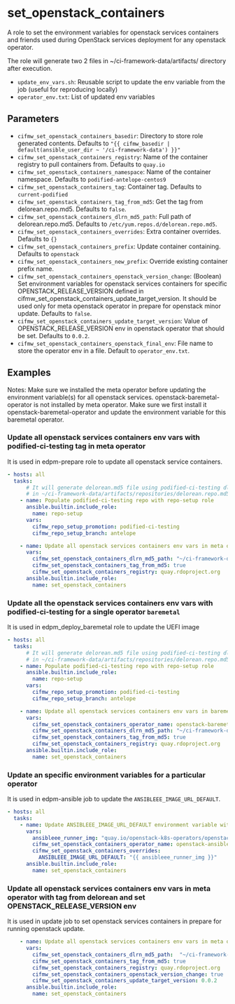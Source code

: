 # set_openstack_containers
A role to set the environment variables for openstack services containers and friends
used during OpenStack services deployment for any openstack operator.

The role will generate two 2 files in ~/ci-framework-data/artifacts/ directory after execution.
- `update_env_vars.sh`: Reusable script to update the env variable from the job (useful for reproducing locally)
- `operator_env.txt`: List of updated env variables


## Parameters
* `cifmw_set_openstack_containers_basedir`: Directory to store role generated contents. Defaults to `"{{ cifmw_basedir | default(ansible_user_dir ~ '/ci-framework-data') }}"`
* `cifmw_set_openstack_containers_registry`: Name of the container registry to pull containers from. Defaults to `quay.io`
* `cifmw_set_openstack_containers_namespace`: Name of the container namespace. Defaults to `podified-antelope-centos9`
* `cifmw_set_openstack_containers_tag`: Container tag. Defaults to `current-podified`
* `cifmw_set_openstack_containers_tag_from_md5`: Get the tag from delorean.repo.md5. Defaults to `false`.
* `cifmw_set_openstack_containers_dlrn_md5_path`: Full path of delorean.repo.md5. Defaults to `/etc/yum.repos.d/delorean.repo.md5`.
* `cifmw_set_openstack_containers_overrides`: Extra container overrides. Defaults to `{}`
* `cifmw_set_openstack_containers_prefix`: Update container containing. Defaults to `openstack`
* `cifmw_set_openstack_containers_new_prefix`: Override existing container prefix name.
* `cifmw_set_openstack_containers_openstack_version_change`: (Boolean) Set environment variables for openstack services containers for specific OPENSTACK_RELEASE_VERSION defined in cifmw_set_openstack_containers_update_target_version. It should be used only for meta openstack operator in prepare for openstack minor update. Defaults to `false`.
* `cifmw_set_openstack_containers_update_target_version`: Value of OPENSTACK_RELEASE_VERSION env in openstack operator that should be set. Defaults to `0.0.2`.
* `cifmw_set_openstack_containers_openstack_final_env`: File name to store the operator env in a file. Default to `operator_env.txt`.

## Examples

Notes: Make sure we installed the meta operator before updating the environment variable(s) for
all openstack services. openstack-baremetal-operator is not installed by meta operator. Make
sure we first install it openstack-baremetal-operator and update the environment variable for
this baremetal operator.

### Update all openstack services containers env vars with podified-ci-testing tag in meta operator

It is used in edpm-prepare role to update all openstack service containers.

```yaml
- hosts: all
  tasks:
      # It will generate delorean.md5 file using podified-ci-testing dlrn tag
      # in ~/ci-framework-data/artifacts/repositories/delorean.repo.md5
    - name: Populate podified-ci-testing repo with repo-setup role
      ansible.builtin.include_role:
        name: repo-setup
      vars:
        cifmw_repo_setup_promotion: podified-ci-testing
        cifmw_repo_setup_branch: antelope

    - name: Update all openstack services containers env vars in meta operator with podified-ci-testing
      vars:
        cifmw_set_openstack_containers_dlrn_md5_path: "~/ci-framework-data//artifacts/repositories/delorean.repo.md5"
        cifmw_set_openstack_containers_tag_from_md5: true
        cifmw_set_openstack_containers_registry: quay.rdoproject.org
      ansible.builtin.include_role:
        name: set_openstack_containers
```

### Update all the openstack services containers env vars with podified-ci-testing for a single operator `baremetal`

It is used in edpm_deploy_baremetal role to update the UEFI image
```yaml
- hosts: all
  tasks:
      # It will generate delorean.md5 file using podified-ci-testing dlrn tag
      # in ~/ci-framework-data/artifacts/repositories/delorean.repo.md5
    - name: Populate podified-ci-testing repo with repo-setup role
      ansible.builtin.include_role:
        name: repo-setup
      vars:
        cifmw_repo_setup_promotion: podified-ci-testing
        cifmw_repo_setup_branch: antelope

    - name: Update all openstack services containers env vars in baremetal operator with podified-ci-testing
      vars:
        cifmw_set_openstack_containers_operator_name: openstack-baremetal
        cifmw_set_openstack_containers_dlrn_md5_path: "~/ci-framework-data//artifacts/repositories/delorean.repo.md5"
        cifmw_set_openstack_containers_tag_from_md5: true
        cifmw_set_openstack_containers_registry: quay.rdoproject.org
      ansible.builtin.include_role:
        name: set_openstack_containers
```

### Update an specific environment variables for a particular operator

It is used in edpm-ansible job to update the `ANSIBLEEE_IMAGE_URL_DEFAULT`.

```yaml
- hosts: all
  tasks:
    - name: Update ANSIBLEEE_IMAGE_URL_DEFAULT environment variable with custom image.
      vars:
        ansibleee_runner_img: "quay.io/openstack-k8s-operators/openstack-ansibleee-runner:<random_hash>"
        cifmw_set_openstack_containers_operator_name: openstack-ansibleee
        cifmw_set_openstack_containers_overrides:
          ANSIBLEEE_IMAGE_URL_DEFAULT: "{{ ansibleee_runner_img }}"
      ansible.builtin.include_role:
        name: set_openstack_containers
```

### Update all openstack services containers env vars in meta operator with tag from delorean and set OPENSTACK_RELEASE_VERSION env

It is used in update job to set openstack services containers in prepare for running openstack update.

```yaml
    - name: Update all openstack services containers env vars in meta operator with tag from delorean and set OPENSTACK_RELEASE_VERSION
      vars:
        cifmw_set_openstack_containers_dlrn_md5_path:  "~/ci-framework-data//artifacts/repositories/delorean.repo.md5"
        cifmw_set_openstack_containers_tag_from_md5: true
        cifmw_set_openstack_containers_registry: quay.rdoproject.org
        cifmw_set_openstack_containers_openstack_version_change: true
        cifmw_set_openstack_containers_update_target_version: 0.0.2
      ansible.builtin.include_role:
        name: set_openstack_containers
```
